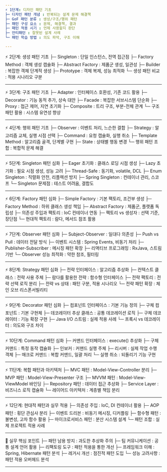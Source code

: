 ```yaml
---
⚡ 1단계: 디자인 패턴 기초
├─ 디자인 패턴 개념 : 반복되는 설계 문제 해결책
├─ GoF 패턴 분류 : 생성/구조/행위 패턴
├─ 패턴 구성 요소 : 문제, 해결책, 결과
├─ 패턴 적용 시기 : 언제 사용할지 판단
├─ 안티패턴 : 잘못된 설계 사례
└─ 패턴 학습 방법 : 의도 파악, 구조 이해

---
```

⚡ 2단계: 생성 패턴 기초
├─ Singleton : 단일 인스턴스, 전역 접근점
├─ Factory Method : 객체 생성 캡슐화
├─ Abstract Factory : 제품군 생성, 일관성
├─ Builder : 복잡한 객체 단계적 생성
├─ Prototype : 객체 복제, 성능 최적화
└─ 생성 패턴 비교 : 적용 시나리오 구분

---
⚡ 3단계: 구조 패턴 기초
├─ Adapter : 인터페이스 호환성, 기존 코드 활용
├─ Decorator : 기능 동적 추가, 상속 대안
├─ Facade : 복잡한 서브시스템 단순화
├─ Proxy : 접근 제어, 지연 초기화
├─ Composite : 트리 구조, 부분-전체 관계
└─ 구조 패턴 활용 : 시스템 유연성 향상

---
⚡ 4단계: 행위 패턴 기초
├─ Observer : 이벤트 처리, 느슨한 결합
├─ Strategy : 알고리즘 교체, 실행 시점 선택
├─ Command : 요청 캡슐화, 실행 취소
├─ Template Method : 알고리즘 골격, 단계별 구현
├─ State : 상태별 행동 변경
└─ 행위 패턴 조합 : 복합적 문제 해결

---
⚡ 5단계: Singleton 패턴 심화
├─ Eager 초기화 : 클래스 로딩 시점 생성
├─ Lazy 초기화 : 필요 시점 생성, 성능 고려
├─ Thread-Safe : 동기화, volatile, DCL
├─ Enum Singleton : 직렬화 안전, 리플렉션 방지
├─ Spring Singleton : 컨테이너 관리, 스코프
└─ Singleton 문제점 : 테스트 어려움, 결합도

---
⚡ 6단계: Factory 패턴 심화
├─ Simple Factory : 기본 팩토리, 조건부 생성
├─ Factory Method : 하위 클래스 생성 책임
├─ Abstract Factory : 제품군, 플랫폼 독립성
├─ 의존성 주입과 팩토리 : IoC 컨테이너 연동
├─ 팩토리 vs 생성자 : 선택 기준, 장단점
└─ 현대적 팩토리 : 람다, 메서드 참조 활용

---
⚡ 7단계: Observer 패턴 심화
├─ Subject-Observer : 일대다 의존성
├─ Push vs Pull : 데이터 전달 방식
├─ 이벤트 시스템 : Spring Events, 비동기 처리
├─ Publisher-Subscriber : 메시징 패턴 확장
├─ 리액티브 프로그래밍 : RxJava, 스트림 기반
└─ Observer 성능 최적화 : 약한 참조, 필터링

---
⚡ 8단계: Strategy 패턴 심화
├─ 전략 인터페이스 : 알고리즘 추상화
├─ 컨텍스트 클래스 : 전략 사용 주체
├─ 람다를 활용한 전략 : 함수형 인터페이스
├─ 전략 팩토리 : 전략 선택 로직 분리
├─ 전략 vs 상태 : 패턴 구분, 적용 시나리오
└─ 전략 패턴 확장 : 체인 오브 리스폰서빌리티

---
⚡ 9단계: Decorator 패턴 심화
├─ 컴포넌트 인터페이스 : 기본 기능 정의
├─ 구체 컴포넌트 : 기본 구현체
├─ 데코레이터 추상 클래스 : 공통 데코레이션 로직
├─ 구체 데코레이터 : 기능 확장 구현
├─ Java I/O 스트림 : 실제 적용 사례
└─ 프록시 vs 데코레이터 : 의도와 구조 차이

---
⚡ 10단계: Command 패턴 심화
├─ 커맨드 인터페이스 : execute() 추상화
├─ 구체 커맨드 : 특정 동작 캡슐화
├─ 인보커 : 커맨드 실행 주체
├─ 리시버 : 실제 작업 수행 객체
├─ 매크로 커맨드 : 복합 커맨드, 일괄 처리
└─ 실행 취소 : 되돌리기 기능 구현

---
⚡ 11단계: 복합 패턴과 아키텍처
├─ MVC 패턴 : Model-View-Controller 분리
├─ MVP 패턴 : Model-View-Presenter 구조
├─ MVVM 패턴 : Model-View-ViewModel 바인딩
├─ Repository 패턴 : 데이터 접근 추상화
├─ Service Layer : 비즈니스 로직 캡슐화
└─ 레이어드 아키텍처 : 계층별 책임 분리

---
⚡ 12단계: 현대적 패턴과 실무 적용
├─ 의존성 주입 : IoC, DI 컨테이너 활용
├─ AOP 패턴 : 횡단 관심사 분리
├─ 이벤트 드리븐 : 비동기 메시징, 디커플링
├─ 함수형 패턴 : 불변성, 고차 함수 활용
├─ 마이크로서비스 패턴 : 분산 시스템 설계
└─ 패턴 조합 : 실제 프로젝트 적용 사례

---
🎯 실무 핵심 포인트
├─ 패턴 남용 방지 : 과도한 추상화 주의
├─ 팀 커뮤니케이션 : 공통 설계 언어 활용
├─ 리팩토링 도구 : 패턴 적용을 통한 개선
├─ 프레임워크 이해 : Spring, Hibernate 패턴 분석
├─ 레거시 개선 : 점진적 패턴 도입
└─ 성능 고려사항 : 패턴 적용 오버헤드 분석

--- 